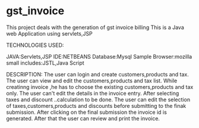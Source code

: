 # gst_invoice
This project deals with the generation of gst invoice billing 
This is a Java web Application using servlets,JSP


TECHNOLOGIES USED:

JAVA:Servlets,JSP
IDE:NETBEANS
Database:Mysql
Sample Browser:mozilla
small includes:JSTL,Java Script



DESCRIPTION:
The user can login and create customers,products and tax.
The user can view and edit the customers,products and tax list.
While creatinng invoice ,he has to choose the existing customers,products and tax only.
The user can't edit the details in the invoice entry.
After selecting taxes and discount ..calculation to be done.
The user can edit the selection of taxes,customers,products and discounts before submitting to the finak submission.
After clicking on the final submission the invoice id is generated.
After that the user can review and print the invoice.
